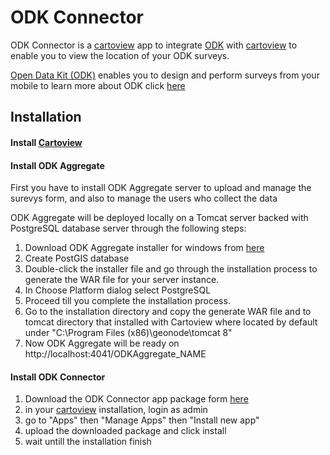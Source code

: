 # ODK Connector
ODK Connector is a [cartoview](github.com/cartologic/cartoview) app to integrate [ODK](https://opendatakit.org/) with [cartoview](github.com/cartologic/cartoview) to enable you to view the location of your ODK surveys.

[Open Data Kit (ODK)](https://opendatakit.org) enables you to design and perform surveys from your mobile to learn more about ODK click [here](https://opendatakit.org/)

## Installation
#### Install [Cartoview](https://github.com/cartologic/cartoview)
#### Install ODK Aggregate
First you have to install ODK Aggregate server to upload and manage the surevys form, and also to manage the users who collect the data

ODK Aggregate will be deployed locally on a Tomcat server backed with PostgreSQL database server through the following steps:

1. Download ODK Aggregate installer for windows from [here](https://opendatakit.org/downloads/download-info/odk-aggregate-windows-installer-exe/)
2. Create PostGIS database
3. Double-click the installer file and go through the installation process to generate the WAR file for your server instance.
4. In Choose Platform dialog select PostgreSQL
5. Proceed till you complete the installation process.
3. Go to the installation directory and copy the generate WAR file and to tomcat directory that installed with Cartoview where located by default under "C:\Program Files (x86)\geonode\tomcat 8"
4. Now ODK Aggregate will be ready on http://localhost:4041/ODKAggregate_NAME

#### Install ODK Connector
1. Download the ODK Connector app package form [here](http://cartologic.com/cartoview2/apps/)
2. in your [cartoview](github.com/cartologic/cartoview) installation, login as admin
3. go to "Apps" then "Manage Apps" then "Install new app"
4. upload the downloaded package and click install
5. wait untill the installation finish

